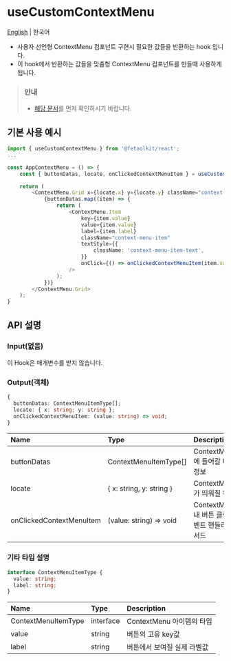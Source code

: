 # useCustomContextMenu

[English](./useCustomContextMenu.md) | 한국어

- 사용자 선언형 ContextMenu 컴포넌트 구현시 필요한 값들을 반환하는 hook 입니다.
- 이 hook에서 반환하는 값들을 맞춤형 ContextMenu 컴포넌트를 만들때 사용하게 됩니다.

> ### 안내
>
> - [해당 문서](../joinedFeatures/contextMenu.md)를 먼저 확인하시기 바랍니다.

## 기본 사용 예시

```typescript
import { useCustomContextMenu } from '@fetoolkit/react';
...

const AppContextMenu = () => {
    const { buttonDatas, locate, onClickedContextMenuItem } = useCustomContextMenu();

    return (
        <ContextMenu.Grid x={locate.x} y={locate.y} className="context-menu">
            {buttonDatas.map((item) => {
                return (
                    <ContextMenu.Item
                        key={item.value}
                        value={item.value}
                        label={item.label}
                        className="context-menu-item"
                        textStyle={{
                            className: 'context-menu-item-text',
                        }}
                        onClick={() => onClickedContextMenuItem(item.value)}
                    />
                );
            })}
        </ContextMenu.Grid>
    );
}
```

## API 설명

### Input(없음)

이 Hook은 매개변수를 받지 않습니다.

### Output(객체)

```typescript
{
  buttonDatas: ContextMenuItemType[];
  locate: { x: string; y: string };
  onClickedContextMenuItem: (value: string) => void;
}
```

| Name                     | Type                     | Description                                   |
| :----------------------- | :----------------------- | :-------------------------------------------- |
| buttonDatas              | ContextMenuItemType[]    | ContextMenu에 들어갈 버튼 정보                |
| locate                   | { x: string, y: string } | ContextMenu가 띄워질 위치                     |
| onClickedContextMenuItem | (value: string) => void  | ContextMenu 내 버튼 클릭 이벤트 핸들러 메서드 |

### 기타 타입 설명

```typescript
interface ContextMenuItemType {
  value: string;
  label: string;
}
```

| Name                | Type      | Description                 |
| :------------------ | :-------- | :-------------------------- |
| ContextMenuItemType | interface | ContextMenu 아이템의 타입   |
| value               | string    | 버튼의 고유 key값           |
| label               | string    | 버튼에서 보여질 실제 라벨값 |
